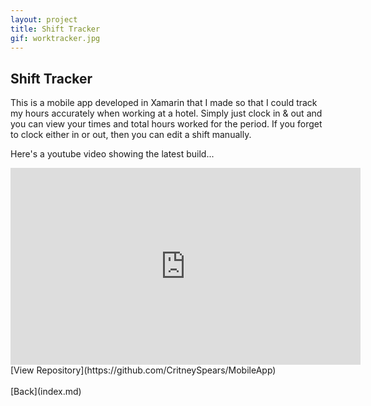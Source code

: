 ```yaml
---
layout: project
title: Shift Tracker
gif: worktracker.jpg
---
```


## Shift Tracker



This is a mobile app developed in Xamarin that I made so that I could track my hours accurately when working at a hotel.
Simply just clock in & out and you can view your times and total hours worked for the period.
If you forget to clock either in or out, then you can edit a shift manually.

Here's a youtube video showing the latest build...
<iframe width="560" height="315" src="https://www.youtube.com/embed/v-W8fRej9rk" title="YouTube video player" frameborder="0" allow="accelerometer; autoplay; clipboard-write; encrypted-media; gyroscope; picture-in-picture" allowfullscreen></iframe>
<br>
[View Repository](https://github.com/CritneySpears/MobileApp)
<br>
<br>
[Back](index.md)